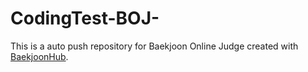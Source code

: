 # CodingTest-BOJ-
This is a auto push repository for Baekjoon Online Judge created with [BaekjoonHub](https://github.com/BaekjoonHub/BaekjoonHub).
